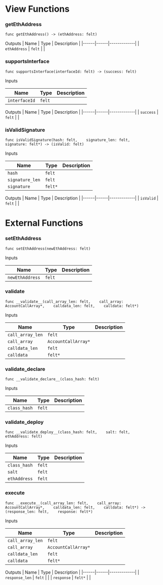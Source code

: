 # View Functions

### getEthAddress

`func getEthAddress() -> (ethAddress: felt)`


Outputs
| Name | Type | Description |
|------|------|-------------|
| `ethAddress` | `felt` |  |

### supportsInterface

`func supportsInterface(interfaceId: felt) -> (success: felt)`


Inputs

| Name | Type | Description |
|------|------|-------------|
| `interfaceId` | `felt` |  |

Outputs
| Name | Type | Description |
|------|------|-------------|
| `success` | `felt` |  |

### isValidSignature

`func isValidSignature(hash: felt,    signature_len: felt,    signature: felt*) -> (isValid: felt)`


Inputs

| Name | Type | Description |
|------|------|-------------|
| `hash` | `felt` |  |
| `signature_len` | `felt` |  |
| `signature` | `felt*` |  |

Outputs
| Name | Type | Description |
|------|------|-------------|
| `isValid` | `felt` |  |

# External Functions

### setEthAddress

`func setEthAddress(newEthAddress: felt)`


Inputs

| Name | Type | Description |
|------|------|-------------|
| `newEthAddress` | `felt` |  |

### __validate__

`func __validate__(call_array_len: felt,    call_array: AccountCallArray*,    calldata_len: felt,    calldata: felt*)`


Inputs

| Name | Type | Description |
|------|------|-------------|
| `call_array_len` | `felt` |  |
| `call_array` | `AccountCallArray*` |  |
| `calldata_len` | `felt` |  |
| `calldata` | `felt*` |  |

### __validate_declare__

`func __validate_declare__(class_hash: felt)`


Inputs

| Name | Type | Description |
|------|------|-------------|
| `class_hash` | `felt` |  |

### __validate_deploy__

`func __validate_deploy__(class_hash: felt,    salt: felt,    ethAddress: felt)`


Inputs

| Name | Type | Description |
|------|------|-------------|
| `class_hash` | `felt` |  |
| `salt` | `felt` |  |
| `ethAddress` | `felt` |  |

### __execute__

`func __execute__(call_array_len: felt,    call_array: AccountCallArray*,    calldata_len: felt,    calldata: felt*) -> (response_len: felt,    response: felt*)`


Inputs

| Name | Type | Description |
|------|------|-------------|
| `call_array_len` | `felt` |  |
| `call_array` | `AccountCallArray*` |  |
| `calldata_len` | `felt` |  |
| `calldata` | `felt*` |  |

Outputs
| Name | Type | Description |
|------|------|-------------|
| `response_len` | `felt` |  |
| `response` | `felt*` |  |

